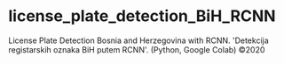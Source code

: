 # license_plate_detection_BiH_RCNN
License Plate Detection Bosnia and Herzegovina with RCNN. 'Detekcija registarskih oznaka BiH putem RCNN'. (Python, Google Colab) ©2020

